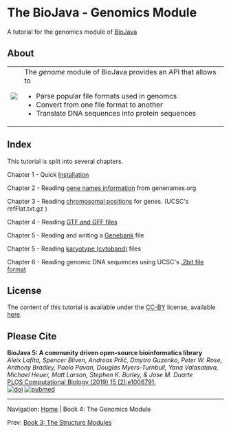 The BioJava - Genomics Module
=====================================================

A tutorial for the genomics module of [BioJava](http://www.biojava.org)

## About
<table>
    <tr>
        <td>
            <img src="img/genomics.png"/>
        </td>
        <td>
            The <i>genome</i> module of BioJava provides an API that allows to
            <ul>
                <li>Parse popular file formats used in genomcs</li>
                <li>Convert from one file format to another</li>
                <li>Translate DNA sequences into protein sequences</li>                
            </ul>
        </td>
    </tr>
</table>   

## Index

This tutorial is split into several chapters.

Chapter 1 - Quick [Installation](installation.md)

Chapter 2 - Reading [gene names information](genenames.md) from genenames.org

Chapter 3 - Reading [chromosomal positions](chromosomeposition.md) for genes. (UCSC's refFlat.txt.gz )

Chapter 4 - Reading [GTF and GFF files](gff.md)

Chapter 5 - Reading and writing a [Genebank](genebank.md) file

Chapter 5 - Reading [karyotype (cytoband)](karyotype.md) files

Chapter 6 - Reading genomic DNA sequences using UCSC's [.2bit file format](twobit.md)


## License

The content of this tutorial is available under the [CC-BY](http://creativecommons.org/licenses/by/3.0/) license, available [here](../license.md).

## Please Cite

**BioJava 5: A community driven open-source bioinformatics library**<br/>
*Aleix Lafita, Spencer Bliven, Andreas Prlić, Dmytro Guzenko, Peter W. Rose, Anthony Bradley, Paolo Pavan, Douglas Myers-Turnbull, Yana Valasatava, Michael Heuer, Matt Larson, Stephen K. Burley, & Jose M. Duarte* <br/>
[PLOS Computational Biology (2019) 15 (2):e1006791.](https://journals.plos.org/ploscompbiol/article?id=10.1371/journal.pcbi.1006791) <br/>
[![doi](https://img.shields.io/badge/doi-10.1371%2Fjournal.pcbi.1006791-blue.svg?style=flat)](https://doi.org/10.1371/journal.pcbi.1006791) [![pubmed](https://img.shields.io/badge/pubmed-30735498-blue.svg?style=flat)](http://www.ncbi.nlm.nih.gov/pubmed/30735498)



<!--automatically generated footer-->

---

Navigation:
[Home](../README.md)
| Book 4: The Genomics Module

Prev: [Book 3: The Structure Modules](../structure/README.md)
